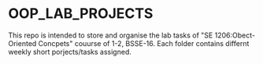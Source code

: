 # OOP_LAB_PROJECTS

This repo is intended to store and organise the lab tasks of "SE 1206:Obect-Oriented Concpets" couurse of 1-2, BSSE-16. Each folder contains differnt weekly short porjects/tasks assigned. 
